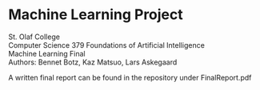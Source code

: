 # Machine Learning Project 


St. Olaf College  <br />
Computer Science 379 Foundations of Artificial Intelligence  <br />
Machine Learning Final <br />
Authors: Bennet Botz, Kaz Matsuo, Lars Askegaard <br />

A written final report can be found in the repository under FinalReport.pdf <br />
